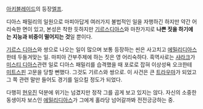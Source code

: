 [아키블레이드](%EC%95%84%ED%82%A4%EB%B8%94%EB%A0%88%EC%9D%B4%EB%93%9C.md)의
등장[엘프](%EC%97%98%ED%94%84.md).

디아스 패밀리의 일원으로 마피아답게 여러가지 불법적인 일을 자행하긴 하지만 약간 어리숙한 면이 있고, 본성은 착한 듯하지만 [기르스디아스](%EA%B8%B0%EB%A5%B4%EC%8A%A4%20%EB%94%94%EC%95%84%EC%8A%A4.md)와 마찬가지로
**나쁜 짓을 하기에는 지능과 비중이 떨어지는 것**일 뿐이다.

[기르스 디아스](%EA%B8%B0%EB%A5%B4%EC%8A%A4%20%EB%94%94%EC%95%84%EC%8A%A4.md)와
쌍으로 나오는 일이 많으며 보통 등장하는 씬은 사고치고 [에밀리디아스](%EC%97%90%EB%B0%80%EB%A6%AC%20%EB%94%94%EC%95%84%EC%8A%A4.md)한테 두들겨맞는
일. 마피아 간부주제에 하는 짓은 영 어리숙하다. 흑역사로는 [샤라크](%EC%83%A4%EB%9D%BC%ED%81%AC.md)가
[미스티 디아스](%EB%AF%B8%EC%8A%A4%ED%8B%B0%20%EB%94%94%EC%95%84%EC%8A%A4.md)관련
일로 디아스 패밀리를 습격했을 때 포로로 잡혀 이상성욕 오크한테
[미트스핀](%EB%AF%B8%ED%8A%B8%EC%8A%A4%ED%95%80.md) 고문을 당할 뻔했다. 그것도 기르스와 쌍으로. 이
사건은 큰 [트라우마](%ED%8A%B8%EB%9D%BC%EC%9A%B0%EB%A7%88.md)가 되었고 그 쪽 관련 말만 들어도
경기를 일으킬 정도가 되었다.

다행히 [현우진](%ED%98%84%EC%9A%B0%EC%A7%84.md) 덕분에 위기는 넘겼지만 정작 그를 곱게 보고 있지는 않다.
자신의 소중한 동생이자 보스인 [에밀리디아스](%EC%97%90%EB%B0%80%EB%A6%AC%20%EB%94%94%EC%95%84%EC%8A%A4.md)가 그에게 홀라당
넘어갈까봐 전전긍긍하는 중.

